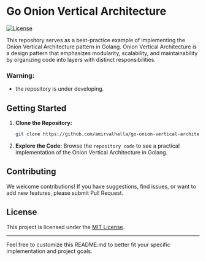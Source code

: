 # Go Onion Vertical Architecture

[![License](https://img.shields.io/badge/License-MIT-blue.svg)](https://opensource.org/licenses/MIT)

This repository serves as a best-practice example of implementing the Onion Vertical Architecture pattern in Golang. Onion Vertical Architecture is a design pattern that emphasizes modularity, scalability, and maintainability by organizing code into layers with distinct responsibilities.

### Warning:
* the repository is under developing.

## Getting Started

1. **Clone the Repository:**
   ```bash
   git clone https://github.com/amirvalhalla/go-onion-vertical-architecture.git
   ```

2. **Explore the Code:**
   Browse the `repository code` to see a practical implementation of the Onion Vertical Architecture in Golang.

## Contributing

We welcome contributions! If you have suggestions, find issues, or want to add new features, please submit Pull Request.

## License

This project is licensed under the [MIT License](LICENSE).

---

Feel free to customize this README.md to better fit your specific implementation and project goals.